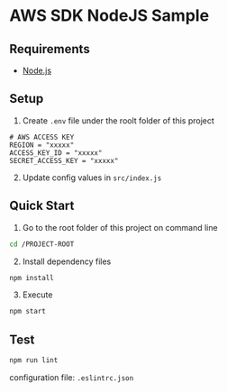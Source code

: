 # AWS SDK NodeJS Sample

## Requirements

* [Node.js](http://nodejs.org/)


## Setup

1. Create `.env` file under the roolt folder of this project

```
# AWS ACCESS KEY
REGION = "xxxxx"
ACCESS_KEY_ID = "xxxxx"
SECRET_ACCESS_KEY = "xxxxx"
```

2. Update config values in `src/index.js`


## Quick Start

1. Go to the root folder of this project on command line

```bash
cd /PROJECT-ROOT
```

2. Install dependency files

```bash
npm install
```

3. Execute

```bash
npm start
```

## Test

```bash
npm run lint
```
configuration file: `.eslintrc.json`
